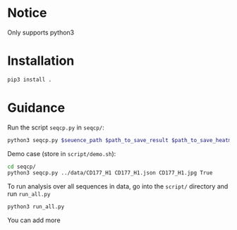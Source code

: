 # Notice
Only supports python3

# Installation

```bash
pip3 install .
```

# Guidance
Run the script `seqcp.py` in `seqcp/`:
```bash
python3 seqcp.py $seuence_path $path_to_save_result $path_to_save_heatmap $whether_display_heatmap
```
Demo case (store in `script/demo.sh`):
```bash
cd seqcp/
python3 seqcp.py ../data/CD177_H1 CD177_H1.json CD177_H1.jpg True
```


To run analysis over all sequences in data, go into the `script/` directory and run `run_all.py`

```bash
python3 run_all.py
``` 
You can add more 

